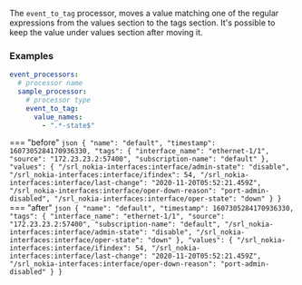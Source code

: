 The `event_to_tag` processor, moves a value matching one of the regular expressions from the values section to the tags section.
It's possible to keep the value under values section after moving it.

### Examples

```yaml
event_processors:
  # processor name
  sample_processor:
    # processor type
    event_to_tag:
      value_names:
        - ".*-state$"
```

=== "before"
    ```json
    {
        "name": "default",
        "timestamp": 1607305284170936330,
        "tags": {
            "interface_name": "ethernet-1/1",
            "source": "172.23.23.2:57400",
            "subscription-name": "default"
        },
        "values": {
            "/srl_nokia-interfaces:interface/admin-state": "disable",
            "/srl_nokia-interfaces:interface/ifindex": 54,
            "/srl_nokia-interfaces:interface/last-change": "2020-11-20T05:52:21.459Z",
            "/srl_nokia-interfaces:interface/oper-down-reason": "port-admin-disabled",
            "/srl_nokia-interfaces:interface/oper-state": "down"
        }
    }
    ```
=== "after"
    ```json
    {
        "name": "default",
        "timestamp": 1607305284170936330,
        "tags": {
            "interface_name": "ethernet-1/1",
            "source": "172.23.23.2:57400",
            "subscription-name": "default",
            "/srl_nokia-interfaces:interface/admin-state": "disable",
            "/srl_nokia-interfaces:interface/oper-state": "down"
        },
        "values": {
            "/srl_nokia-interfaces:interface/ifindex": 54,
            "/srl_nokia-interfaces:interface/last-change": "2020-11-20T05:52:21.459Z",
            "/srl_nokia-interfaces:interface/oper-down-reason": "port-admin-disabled"
        }
    }
    ```
